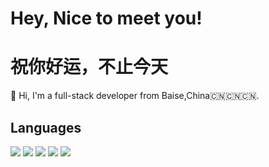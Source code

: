# Hey, Nice to meet you!
# 祝你好运，不止今天

🎩 Hi, I'm a full-stack developer from Baise,China🇨🇳🇨🇳🇨🇳. 

## Languages
<span>
  <img src="https://img.shields.io/badge/-C-E34F26?style=flat-square&logo=c&logoColor=white" />
  <img src="https://img.shields.io/badge/-C++-E34F26?style=flat-square&logo=c++&logoColor=white" />
  <img src="https://img.shields.io/badge/-HTML5-E34F26?style=flat-square&logo=html5&logoColor=white" />
  <img src="https://img.shields.io/badge/-CSS3-1572B6?style=flat-square&logo=css3" />
  <img src="https://img.shields.io/badge/-JavaScript-oringe?style=flat-square&logo=javascript" />
</span>

